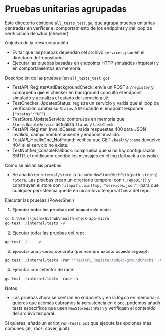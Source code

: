 # Pruebas unitarias agrupadas

Este directorio contiene `all_tests_test.go`, que agrupa pruebas unitarias centradas en verificar
el comportamiento de los endpoints y del loop de verificación de salud (checker).

Objetivo de la reestructuración
- Evitar que las pruebas dependan del archivo `services.json` en el directorio del repositorio.
- Ejecutar las pruebas basadas en endpoints HTTP simulados (httptest) y en comportamientos en memoria.

Descripción de las pruebas (en `all_tests_test.go`)
- TestAPI_RegisterAndBackgroundCheck: envía un POST a `/register` y comprueba que el checker en background
	consulta el endpoint simulado y actualiza el estado del servicio a `UP`.
- TestChecker_UpdatesStatus: registra un servicio y valida que el loop de verificación cambia su `Status` a `UP`
	cuando el endpoint responde `{"status":"UP"}`.
- TestStore_UpdateService: comprueba en memoria que `Store.UpdateService` actualiza `Status` y `LastCheck`.
- TestAPI_Register_InvalidCases: valida respuestas 400 para JSON inválido, campo nombre ausente y endpoint inválido.
- TestAPI_HealthOne_NotFound: verifica que GET `/health/:name` devuelve 404 si el servicio no existe.
- TestNotifier_ConsoleFallback: comprueba que si no hay configuración SMTP, el notificador escribe
	los mensajes en el log (fallback a consola).

Cómo se aislan las pruebas
- Se añadió en `internal/store` la función `NewStoreWithPath(path string) *Store`.
	Las pruebas crean un directorio temporal con `t.TempDir()` y construyen el store con
	`filepath.Join(tmp, "services.json")` para que cualquier persistencia quede en un archivo temporal
	fuera del repo.

Ejecutar las pruebas (PowerShell)

1) Ejecutar todas las pruebas del paquete de tests:
```powershell
cd C:\Users\juanm\Github\health-check-app-micro
go test ./internal/tests -v
```

2) Ejecutar todas las pruebas del repo:
```powershell
go test ./... -v
```

3) Ejecutar una prueba concreta (por nombre exacto usando regexp):
```powershell
go test ./internal/tests -run "^TestAPI_RegisterAndBackgroundCheck$" -v
```

4) Ejecutar con detector de race:
```powershell
go test ./internal/tests -race -v
```

Notas
- Las pruebas ahora se centran en endpoints y en la lógica en memoria; si quieres que además
	cubramos la persistencia en disco, podemos añadir tests específicos que usen `NewStoreWithPath`
	y verifiquen el contenido del archivo temporal.

Si quieres, añado un script `run-tests.ps1` que ejecute las opciones más comunes (all, race, cover, junit).
